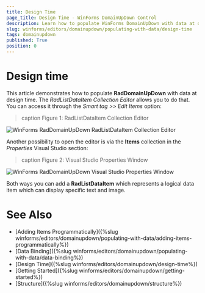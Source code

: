 ```yaml
---
title: Design Time
page_title: Design Time - WinForms DomainUpDown Control
description: Learn how to populate WinForms DomainUpDown with data at design time.
slug: winforms/editors/domainupdown/populating-with-data/design-time
tags: domainupdown
published: True
position: 0 
---
```

 
# Design time
 
This article demonstrates how to populate **RadDomainUpDown** with data at design time. The *RadListDataItem Collection Editor* allows you to do that. You can access it through the *Smart tag >> Edit Items* option:

>caption Figure 1: RadListDataItem Collection Editor

![WinForms RadDomainUpDown RadListDataItem Collection Editor](images/domainupdown-populating-with-data-design-time001.png)

Another possibility to open the editor is via the **Items** collection in the *Properties* Visual Studio section:

>caption Figure 2:  Visual Studio Properties Window

![WinForms RadDomainUpDown Visual Studio Properties Window](images/domainupdown-populating-with-data-design-time002.png)

Both ways you can add a **RadListDataItem**  which represents a logical data item which can display specific text and image.


# See Also
* [Adding Items Programmatically]({%slug winforms/editors/domainupdown/populating-with-data/adding-items-programmatically%})
* [Data Binding]({%slug winforms/editors/domainupdown/populating-with-data/data-binding%})
* [Design Time]({%slug winforms/editors/domainupdown/design-time%}) 
* [Getting Started]({%slug winforms/editors/domainupdown/getting-started%})
* [Structure]({%slug winforms/editors/domainupdown/structure%})
